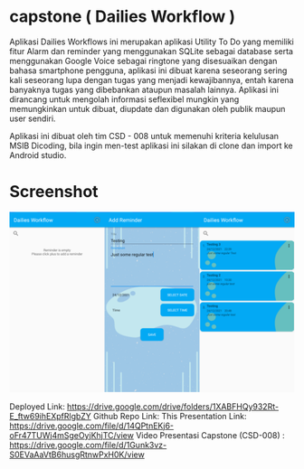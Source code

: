 # capstone ( Dailies Workflow )

Aplikasi Dailies Workflows ini merupakan aplikasi Utility To Do yang memiliki fitur Alarm dan reminder yang menggunakan SQLite sebagai database serta menggunakan Google Voice sebagai ringtone yang disesuaikan dengan bahasa smartphone pengguna, aplikasi ini dibuat karena seseorang sering kali seseorang lupa dengan tugas yang menjadi kewajibannya, entah karena banyaknya tugas yang dibebankan ataupun masalah lainnya. Aplikasi ini dirancang untuk mengolah informasi seflexibel mungkin yang memungkinkan untuk dibuat, diupdate dan digunakan oleh publik maupun user sendiri.

Aplikasi ini dibuat oleh tim CSD - 008 untuk memenuhi kriteria kelulusan MSIB Dicoding, bila ingin men-test aplikasi ini silakan di clone dan import ke Android studio.

# Screenshot
![alt text](https://github.com/V-Nuril/capstone/blob/main/Screenshot/Demo.png)

Deployed Link: https://drive.google.com/drive/folders/1XABFHQy932Rt-E_ftw69ihEXpfRlgbZY
Github Repo Link: This
Presentation Link: https://drive.google.com/file/d/14QPtnEKj6-oFr47TUWj4mSgeOyjKhjTC/view
Video Presentasi Capstone (CSD-008) : https://drive.google.com/file/d/1Gunk3vz-S0EVaAaVtB6husgRtnwPxH0K/view
